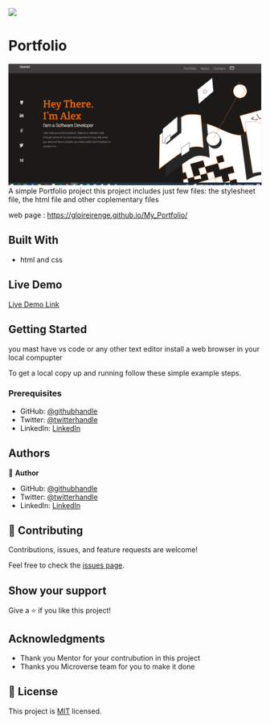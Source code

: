 ![](https://img.shields.io/badge/Microverse-blueviolet)

# Portfolio
<img  alt="UI" src="imgs/ui.PNG">
A simple Portfolio project this project includes just few files: the stylesheet file, the html file and other coplementary files

web page : https://gloireirenge.github.io/My_Portfolio/
## Built With

- html and css

## Live Demo

[Live Demo Link](gloireirenge.github.io/My_Portfolio)


## Getting Started

you mast have vs code or any other text editor
install a web browser in your local compupter

To get a local copy up and running follow these simple example steps.

### Prerequisites
- GitHub: [@githubhandle](https://github.com/GloireIrenge)
- Twitter: [@twitterhandle](https://twitter.com/mufungizigloire1)
- LinkedIn: [LinkedIn](https://linkedin.com/in/mufungizigloire)

## Authors

👤 **Author**

- GitHub: [@githubhandle](https://github.com/GloireIrenge)
- Twitter: [@twitterhandle](https://twitter.com/mufungizigloire1)
- LinkedIn: [LinkedIn](https://linkedin.com/in/mufungizigloire)

## 🤝 Contributing

Contributions, issues, and feature requests are welcome!

Feel free to check the [issues page](../../issues/).

## Show your support

Give a ⭐️ if you like this project!

## Acknowledgments

- Thank you Mentor for your contrubution in this project
- Thanks you Microverse team for you to make it done

## 📝 License

This project is [MIT](./MIT.md) licensed.
